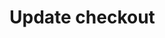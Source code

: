 # Update checkout

<tabs>
  <tab title="%code-phplegacy%">
<code-block lang="PHP">
<![CDATA[
//
]]>
</code-block>
  </tab>
  <tab title="%code-php%">
<code-block lang="PHP">
<![CDATA[
//
]]>
</code-block>
  </tab>
  <tab title="%code-csharp%">
<code-block lang="c#">
<![CDATA[
//
]]>
</code-block>
  </tab>
  <tab title="%code-python%">
<code-block lang="Python">
<![CDATA[
//
]]>
</code-block>
  </tab>
</tabs>